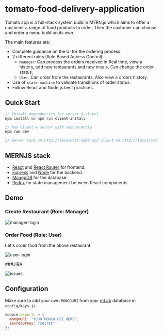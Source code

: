 # tomato-food-delivery-application

Tomato app is a full-stack system build in MERN.js which aims to offer a customer a range of food products to order. Then the customer can choose and order a menu build on its own.

The main features are:

- Complete guidance on the UI for the ordering process.
- 2 different roles (Role Based Access Control):
  - `Manager`: Can process the orders received in Real time, view a history, add new restaurants and new meals. Can change the order status.
  - `User`: Can order from the restaurants. Also view a orders history.
- Use of `state-machine` to validate transitions of order status.
- Follow React and Node.js best practices.

## Quick Start

```javascript
// Install dependencies for server & client
npm install && npm run client-install

// Run client & server with concurrently
npm run dev

// Server runs on http://localhost:5000 and client on http://localhost:3000
```

## MERNJS stack

- [React](https://reactjs.org) and [React Router](https://reacttraining.com/react-router/) for frontend.
- [Express](http://expressjs.com/) and [Node](https://nodejs.org/en/) for the backend.
- [MongoDB](https://www.mongodb.com/) for the database.
- [Redux](https://redux.js.org/basics/usagewithreact) for state management between React components.

## Demo

### Create Restaurant (Role: Manager)

![manager-login](https://recordit.co/CZ2wDzk7O4.gif)

### Order Food (Role: User)

Let's order food from the above restaurant.

![user-login](http://g.recordit.co/lFgzrDYcxY.gif)

###JIRA

![issues](https://github.com/NSBM-SPM-2021/github-basics-sshowmiya/tree/master/JIRA%20screenshots.png)

## Configuration

Make sure to add your own `MONGOURI` from your [mLab](http://mlab.com) database in `config/keys.js`.

```javascript
module.exports = {
  mongoURI: "YOUR_MONGO_URI_HERE",
  secretOrKey: "secret"
};
```
